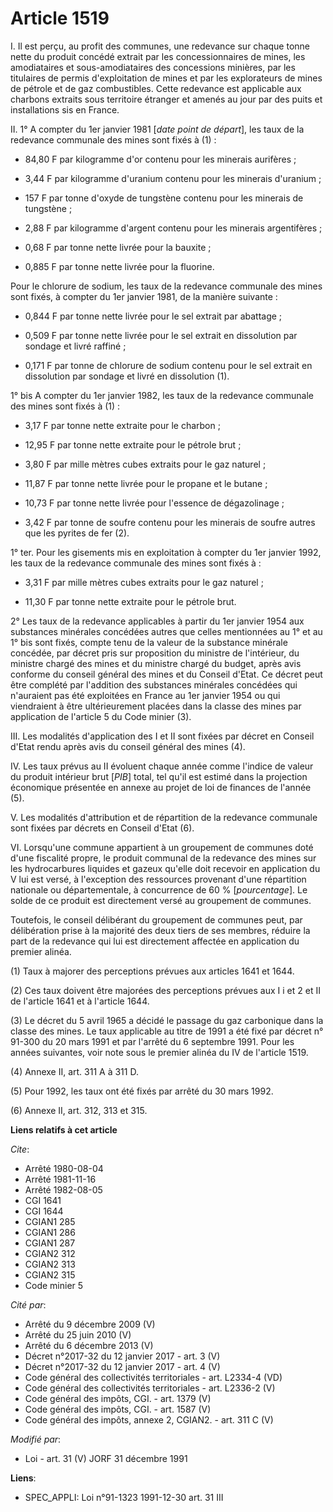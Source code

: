 # Article 1519

I. Il est perçu, au profit des communes, une redevance sur chaque tonne nette du produit concédé extrait par les
concessionnaires de mines, les amodiataires et sous-amodiataires des concessions minières, par les titulaires de permis
d'exploitation de mines et par les explorateurs de mines de pétrole et de gaz combustibles. Cette redevance est applicable
aux charbons extraits sous territoire étranger et amenés au jour par des puits et installations sis en France.

II. 1° A compter du 1er janvier 1981 [*date point de départ*], les taux de la redevance communale des mines sont fixés à
(1) :

- 84,80 F par kilogramme d'or contenu pour les minerais aurifères ;

- 3,44 F par kilogramme d'uranium contenu pour les minerais d'uranium ;

- 157 F par tonne d'oxyde de tungstène contenu pour les minerais de tungstène ;

- 2,88 F par kilogramme d'argent contenu pour les minerais argentifères ;

- 0,68 F par tonne nette livrée pour la bauxite ;

- 0,885 F par tonne nette livrée pour la fluorine.

Pour le chlorure de sodium, les taux de la redevance communale des mines sont fixés, à compter du 1er janvier 1981, de la
manière suivante :

- 0,844 F par tonne nette livrée pour le sel extrait par abattage ;

- 0,509 F par tonne nette livrée pour le sel extrait en dissolution par sondage et livré raffiné ;

- 0,171 F par tonne de chlorure de sodium contenu pour le sel extrait en dissolution par sondage et livré en dissolution (1).

1° bis A compter du 1er janvier 1982, les taux de la redevance communale des mines sont fixés à (1) :

- 3,17 F par tonne nette extraite pour le charbon ;

- 12,95 F par tonne nette extraite pour le pétrole brut ;

- 3,80 F par mille mètres cubes extraits pour le gaz naturel ;

- 11,87 F par tonne nette livrée pour le propane et le butane ;

- 10,73 F par tonne nette livrée pour l'essence de dégazolinage ;

- 3,42 F par tonne de soufre contenu pour les minerais de soufre autres que les pyrites de fer (2).

1° ter. Pour les gisements mis en exploitation à compter du 1er janvier 1992, les taux de la redevance communale des mines
sont fixés à :

- 3,31 F par mille mètres cubes extraits pour le gaz naturel ;

- 11,30 F par tonne nette extraite pour le pétrole brut.

2° Les taux de la redevance applicables à partir du 1er janvier 1954 aux substances minérales concédées autres que celles
mentionnées au 1° et au 1° bis sont fixés, compte tenu de la valeur de la substance minérale concédée, par décret pris sur
proposition du ministre de l'intérieur, du ministre chargé des mines et du ministre chargé du budget, après avis conforme du
conseil général des mines et du Conseil d'Etat. Ce décret peut être complété par l'addition des substances minérales
concédées qui n'auraient pas été exploitées en France au 1er janvier 1954 ou qui viendraient à être ultérieurement placées
dans la classe des mines par application de l'article 5 du Code minier (3).

III. Les modalités d'application des I et II sont fixées par décret en Conseil d'Etat rendu après avis du conseil général des
mines (4).

IV. Les taux prévus au II évoluent chaque année comme l'indice de valeur du produit intérieur brut [*PIB*] total, tel qu'il
est estimé dans la projection économique présentée en annexe au projet de loi de finances de l'année (5).

V. Les modalités d'attribution et de répartition de la redevance communale sont fixées par décrets en Conseil d'Etat (6).

VI. Lorsqu'une commune appartient à un groupement de communes doté d'une fiscalité propre, le produit communal de la
redevance des mines sur les hydrocarbures liquides et gazeux qu'elle doit recevoir en application du V lui est versé, à
l'exception des ressources provenant d'une répartition nationale ou départementale, à concurrence de 60 % [*pourcentage*]. Le
solde de ce produit est directement versé au groupement de communes.

Toutefois, le conseil délibérant du groupement de communes peut, par délibération prise à la majorité des deux tiers de ses
membres, réduire la part de la redevance qui lui est directement affectée en application du premier alinéa.

(1) Taux à majorer des perceptions prévues aux articles 1641 et 1644.

(2) Ces taux doivent être majorées des perceptions prévues aux I i et 2 et II de l'article 1641 et à l'article 1644.

(3) Le décret du 5 avril 1965 a décidé le passage du gaz carbonique dans la classe des mines. Le taux applicable au titre de
1991 a été fixé par décret n° 91-300 du 20 mars 1991 et par l'arrêté du 6 septembre 1991. Pour les années suivantes, voir
note sous le premier alinéa du IV de l'article 1519.

(4) Annexe II, art. 311 A à 311 D.

(5) Pour 1992, les taux ont été fixés par arrêté du 30 mars 1992.

(6) Annexe II, art. 312, 313 et 315.

**Liens relatifs à cet article**

_Cite_:

  - Arrêté 1980-08-04
  - Arrêté 1981-11-16
  - Arrêté 1982-08-05
  - CGI 1641
  - CGI 1644
  - CGIAN1 285
  - CGIAN1 286
  - CGIAN1 287
  - CGIAN2 312
  - CGIAN2 313
  - CGIAN2 315
  - Code minier 5

_Cité par_:

  - Arrêté du 9 décembre 2009 (V)
  - Arrêté du 25 juin 2010 (V)
  - Arrêté du 6 décembre 2013 (V)
  - Décret n°2017-32 du 12 janvier 2017 - art. 3 (V)
  - Décret n°2017-32 du 12 janvier 2017 - art. 4 (V)
  - Code général des collectivités territoriales - art. L2334-4 (VD)
  - Code général des collectivités territoriales - art. L2336-2 (V)
  - Code général des impôts, CGI. - art. 1379 (V)
  - Code général des impôts, CGI. - art. 1587 (V)
  - Code général des impôts, annexe 2, CGIAN2. - art. 311 C (V)

_Modifié par_:

  - Loi - art. 31 (V) JORF 31 décembre 1991

**Liens**:

  - SPEC_APPLI: Loi n°91-1323 1991-12-30 art. 31 III
